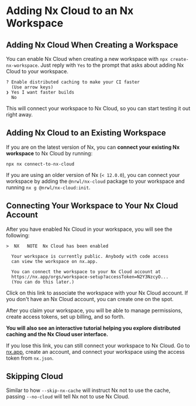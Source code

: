 # Adding Nx Cloud to an Nx Workspace

## Adding Nx Cloud When Creating a Workspace

You can enable Nx Cloud when creating a new workspace with `npx create-nx-workspace`. Just reply with `Yes` to the prompt that asks about adding Nx Cloud to your workspace.

```shell
? Enable distributed caching to make your CI faster
  (Use arrow keys)
❯ Yes I want faster builds
  No
```

This will connect your workspace to Nx Cloud, so you can start testing it out right away.

## Adding Nx Cloud to an Existing Workspace

If you are on the latest version of Nx, you can **connect your existing Nx workspace** to Nx Cloud by
running:

```shell
npx nx connect-to-nx-cloud
```

If you are using an older version of Nx (`< 12.0.0`), you can connect your workspace by adding the `@nrwl/nx-cloud`
package to your workspace and running `nx g @nrwl/nx-cloud:init`.

## Connecting Your Workspace to Your Nx Cloud Account

After you have enabled Nx Cloud in your workspace, you will see the following:

```shell
>  NX   NOTE  Nx Cloud has been enabled

  Your workspace is currently public. Anybody with code access
  can view the workspace on nx.app.

  You can connect the workspace to your Nx Cloud account at
  https://nx.app/orgs/workspace-setup?accessToken=N2Y3NzcyO...
  (You can do this later.)
```

Click on this link to associate the workspace with your Nx Cloud account. If you don't have an Nx Cloud account, you can
create one on the spot.

After you claim your workspace, you will be able to manage permissions, create access tokens, set up billing, and so
forth.

**You will also see an interactive tutorial helping you explore distributed caching and the Nx Cloud user interface.**

If you lose this link, you can still connect your workspace to Nx Cloud. Go to [nx.app](https://nx.app), create an
account, and connect your workspace using the access token from `nx.json`.

## Skipping Cloud

Similar to how `--skip-nx-cache` will instruct Nx not to use the cache, passing `--no-cloud` will tell Nx not to use Nx
Cloud.
